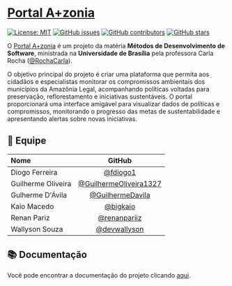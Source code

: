 # [Portal A+zonia](https://github.com/unb-mds/2024-2-Squad10/)

[![License: MIT](https://img.shields.io/badge/License-MIT-yellow.svg)](./LICENSE)
[![GitHub issues](https://img.shields.io/github/issues/unb-mds/2024-2-Squad10)](https://img.shields.io/github/issues/unb-mds/2024-2-Squad10)
[![GitHub contributors](https://img.shields.io/github/contributors/unb-mds/2023-2-SuaGradeUnB)](https://img.shields.io/github/contributors/unb-mds/2024-2-Squad10)
[![GitHub stars](https://img.shields.io/github/stars/unb-mds/2024-2-Squad10)](https://img.shields.io/github/stars/unb-mds/2024-2-Squad10)

O [Portal A+zonia](https://github.com/unb-mds/2024-2-Squad10/) é um projeto da matéria **Métodos de Desenvolvimento de Software**, ministrada na **Universidade de Brasília** pela professora Carla Rocha ([@RochaCarla](https://github.com/RochaCarla)).

O objetivo principal do projeto é criar uma plataforma que permita aos cidadãos e especialistas monitorar os compromissos ambientais dos municípios da Amazônia Legal, acompanhando políticas voltadas para preservação, reflorestamento e iniciativas sustentáveis. O portal proporcionará uma interface amigável para visualizar dados de políticas e compromissos, monitorando o progresso das metas de sustentabilidade e apresentando alertas sobre novas iniciativas.

## 👥 Equipe

| Nome                           |                           GitHub                                           |
| :----------------------------- | :-------------------------------------------------------------------------:|
| Diogo Ferreira                 |        [@fdiogo1](https://github.com/fdiogo1)                              |
| Guilherme Oliveira             |        [@GuilhermeOliveira1327](https://github.com/GuilhermeOliveira1327)  |
| Gulherme D'Ávila               |      [@GuilhermeDavila](https://github.com/GuilhermeDavila)                |
| Kaio Macedo                    | [@bigkaio](https://github.com/bigkaio)                                     |
| Renan Pariz                    |        [@renanpariiz](https://github.com/renanpariiz)                      |
| Wallyson Souza                |         [@devwallyson](https://github.com/devwallyson)                     |

## 📚 Documentação

Você pode encontrar a documentação do projeto clicando [aqui](https://unb-mds.github.io/2024-2-Squad10/).
